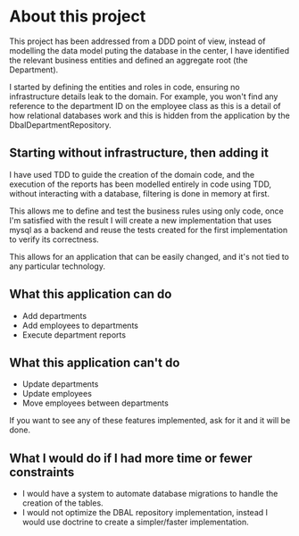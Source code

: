 # About this project

This project has been addressed from a DDD point of view, instead of modelling the data model puting the database in the center, I have identified the relevant business entities and defined an aggregate root (the Department).

I started by defining the entities and roles in code, ensuring no infrastructure details leak to the domain. For example, you won't find any reference to the department ID on the employee class as this is a detail of how relational databases work and this is hidden from the application by the DbalDepartmentRepository.

## Starting without infrastructure, then adding it

I have used TDD to guide the creation of the domain code, and the execution of the reports has been modelled entirely in code using TDD, without interacting with a database, filtering is done in memory at first.

This allows me to define and test the business rules using only code, once I'm satisfied with the result I will create a new implementation that uses mysql as a backend and reuse the tests created for the first implementation to verify its correctness.

This allows for an application that can be easily changed, and it's not tied to any particular technology.

## What this application can do

 - Add departments
 - Add employees to departments
 - Execute department reports

## What this application can't do

 - Update departments
 - Update employees
 - Move employees between departments

If you want to see any of these features implemented, ask for it and it will be done.

## What I would do if I had more time or fewer constraints

 - I would have a system to automate database migrations to handle the creation of the tables.
 - I would not optimize the DBAL repository implementation, instead I would use doctrine to create a simpler/faster implementation.
